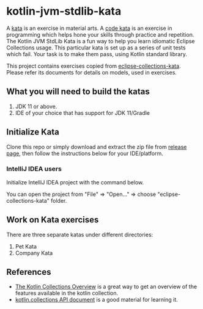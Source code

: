 kotlin-jvm-stdlib-kata
===

A [kata](https://en.wikipedia.org/wiki/Kata) is an exercise in material arts.
A [code kata](http://codekata.com/) is an exercise in programming which helps hone your skills through practice and repetition.
The Kotlin JVM StdLib Kata is a fun way to help you learn idiomatic Eclipse Collections usage.
This particular kata is set up as a series of unit tests which fail.
Your task is to make them pass, using Kotlin standard library.

This project contains exercises copied from [eclipse-collections-kata](https://github.com/eclipse/eclipse-collections-kata).
Please refer its documents for details on models, used in exercises.

What you will need to build the katas
---

1. JDK 11 or above.
1. IDE of your choice that has support for JDK 11/Gradle

Initialize Kata
---

Clone this repo or simply download and extract the zip file from [release page](https://github.com/mike-neck/kotlin-jvm-stdlib-kata/releases),
then follow the instructions below for your IDE/platform.

### IntelliJ IDEA users

Initialize IntelliJ IDEA project with the command below.

You can open the project from "File" => "Open..." => choose "eclipse-collections-kata" folder.

Work on Kata exercises
---

There are three separate katas under different directories:

1. Pet Kata
1. Company Kata

References
---

- [The Kotlin Collections Overview](https://kotlinlang.org/docs/reference/collections-overview.html) is a great way to get an overview of the features available in the kotlin collection.
- [kotlin.collections API document](https://kotlinlang.org/api/latest/jvm/stdlib/kotlin.collections/) is a good material for learning it.
